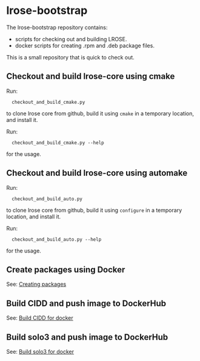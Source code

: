 # lrose-bootstrap

The lrose-bootstrap repository contains:

* scripts for checking out and building LROSE.
* docker scripts for creating .rpm and .deb package files. 

This is a small repository that is quick to check out.

## Checkout and build lrose-core using cmake

Run:

```
  checkout_and_build_cmake.py
```

to clone lrose core from github, build it using ```cmake``` in a temporary location, and install it.

Run:

```
  checkout_and_build_cmake.py --help
```

for the usage.

## Checkout and build lrose-core using automake

Run:

```
  checkout_and_build_auto.py
```

to clone lrose core from github, build it using ```configure``` in a temporary location, and install it.

Run:

```
  checkout_and_build_auto.py --help
```

for the usage.

## Create packages using Docker

See: [Creating packages](./docker/README.md)

## Build CIDD and push image to DockerHub

See: [Build CIDD for docker](./docker/docs/create_cidd_image_and_push_to_dockerhub.md)

## Build solo3 and push image to DockerHub

See: [Build solo3 for docker](./docker/docs/create_solo3_image_and_push_to_dockerhub.md)

